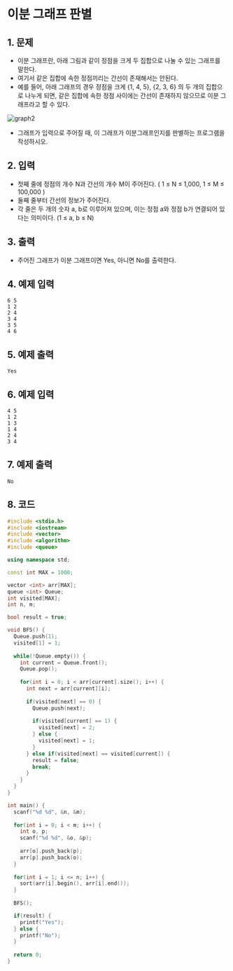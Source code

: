 # 이분 그래프 판별

## 1. 문제
- 이분 그래프란, 아래 그림과 같이 정점을 크게 두 집합으로 나눌 수 있는 그래프를 말한다.
- 여기서 같은 집합에 속한 정점끼리는 간선이 존재해서는 안된다.
- 예를 들어, 아래 그래프의 경우 정점을 크게 {1, 4, 5}, {2, 3, 6} 의 두 개의 집합으로 나누게 되면, 같은 집합에 속한 정점 사이에는 간선이 존재하지 않으므로 이분 그래프라고 할 수 있다.

![graph2](https://user-images.githubusercontent.com/35207245/71096403-92166e80-21f1-11ea-8b04-854b9d160f84.png)

- 그래프가 입력으로 주어질 때, 이 그래프가 이분그래프인지를 판별하는 프로그램을 작성하시오.

## 2. 입력

- 첫째 줄에 정점의 개수 N과 간선의 개수 M이 주어진다. ( 1 ≤ N ≤ 1,000, 1 ≤ M ≤ 100,000 )
- 둘째 줄부터 간선의 정보가 주어진다.
- 각 줄은 두 개의 숫자 a, b로 이루어져 있으며, 이는 정점 a와 정점 b가 연결되어 있다는 의미이다. (1 ≤ a, b ≤ N)

## 3. 출력
- 주어진 그래프가 이분 그래프이면 Yes, 아니면 No를 출력한다.

## 4. 예제 입력
```
6 5
1 2
2 4
3 4
3 5
4 6
```

## 5. 예제 출력
```
Yes
```

## 6. 예제 입력

```
4 5
1 2
1 3
1 4
2 4
3 4
```

## 7. 예제 출력

```
No
```

## 8. 코드

```c++
#include <stdio.h>
#include <iostream>
#include <vector>
#include <algorithm>
#include <queue>

using namespace std;

const int MAX = 1000;

vector <int> arr[MAX];
queue <int> Queue;
int visited[MAX];
int n, m;

bool result = true;

void BFS() {
  Queue.push(1);
  visited[1] = 1;
  
  while(!Queue.empty()) {
    int current = Queue.front();
    Queue.pop();
    
    for(int i = 0; i < arr[current].size(); i++) {
      int next = arr[current][i];
      
      if(visited[next] == 0) {
        Queue.push(next);
        
        if(visited[current] == 1) {
          visited[next] = 2;
        } else {
          visited[next] = 1;
        }
      } else if(visited[next] == visited[current]) {
        result = false;
        break;
      }
    }
  }
}

int main() {
  scanf("%d %d", &n, &m);
  
  for(int i = 0; i < m; i++) {
    int o, p;
    scanf("%d %d", &o, &p);
    
    arr[o].push_back(p);
    arr[p].push_back(o);
  }
  
  for(int i = 1; i <= n; i++) {
    sort(arr[i].begin(), arr[i].end());
  }
  
  BFS();

  if(result) {
    printf("Yes");
  } else {
    printf("No");
  }
  
  return 0;
}
```
